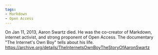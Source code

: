 ```yaml
---
tags:
- Markdown
- Open Access
---
```


On Jan 11, 2013, Aaron Swartz died. He was the co-creator of
Markdown, internet activist, and strong proponent of Open Access. The
documentary "The Internet's Own Boy" tells about his life.
https://archive.org/details/TheInternetsOwnBoyTheStoryOfAaronSwartz

